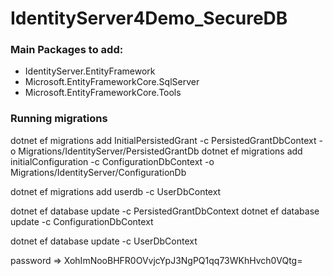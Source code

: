 # IdentityServer4Demo_SecureDB

### Main Packages to add:
- IdentityServer.EntityFramework
- Microsoft.EntityFrameworkCore.SqlServer
- Microsoft.EntityFrameworkCore.Tools

### Running migrations

dotnet ef migrations add InitialPersistedGrant -c PersistedGrantDbContext -o Migrations/IdentityServer/PersistedGrantDb
dotnet ef migrations add initialConfiguration -c ConfigurationDbContext -o Migrations/IdentityServer/ConfigurationDb

dotnet ef migrations add userdb -c UserDbContext



dotnet ef database update -c PersistedGrantDbContext
dotnet ef database update -c ConfigurationDbContext

dotnet ef database update -c UserDbContext



password	=>	XohImNooBHFR0OVvjcYpJ3NgPQ1qq73WKhHvch0VQtg=
